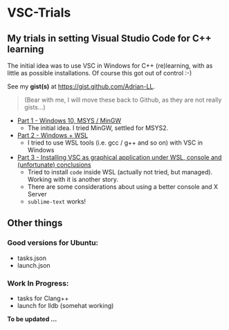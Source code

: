 # VSC-Trials
## My trials in setting Visual Studio Code for C++ learning 

The initial idea was to use VSC in Windows for C++ (re)learning, with as little as possible installations.
Of course this got out of control :-)

See my **gist(s)** at https://gist.github.com/Adrian-LL.

> (Bear with me, I will move these back to Github, as they are not really gists...)

* [Part 1 - Windows 10, MSYS / MinGW](https://gist.github.com/Adrian-LL/3a7d676bacbcfdd9671d484cc86c5f76) 
  * The initial idea. I tried MinGW, settled for MSYS2.
* [Part 2 - Windows + WSL](https://gist.github.com/Adrian-LL/5a0380f3576a23829a4333081085766a)
  * I tried to use WSL tools (i.e. gcc / g++ and so on) with VSC in Windows
* [Part 3 - Installing VSC as graphical application under WSL, console and (unfortunate) conclusions](https://gist.github.com/Adrian-LL/d1feddc3db97a7b19af46b8aa934f39f)
  * Tried to install `code` inside WSL (actually not tried, but managed). Working with it is another story.
  * There are some considerations about using a better console and X Server
  * `sublime-text` works!
  
## Other things
### Good versions for Ubuntu:
* tasks.json
* launch.json

### Work In Progress:
* tasks for Clang++
* launch for lldb (somehat working)

**To be updated ...**
